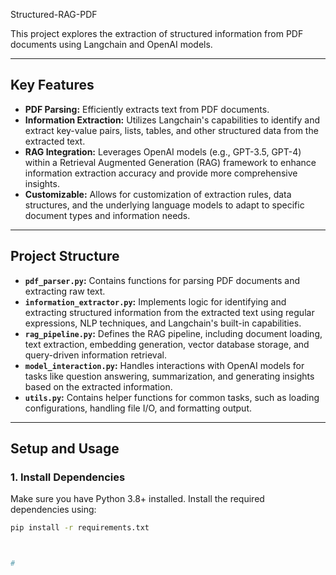  Structured-RAG-PDF

This project explores the extraction of structured information from PDF documents using Langchain and OpenAI models.

---

## Key Features
- **PDF Parsing:** Efficiently extracts text from PDF documents.
- **Information Extraction:** Utilizes Langchain's capabilities to identify and extract key-value pairs, lists, tables, and other structured data from the extracted text.
- **RAG Integration:** Leverages OpenAI models (e.g., GPT-3.5, GPT-4) within a Retrieval Augmented Generation (RAG) framework to enhance information extraction accuracy and provide more comprehensive insights.
- **Customizable:** Allows for customization of extraction rules, data structures, and the underlying language models to adapt to specific document types and information needs.

---

## Project Structure
- **`pdf_parser.py`:** Contains functions for parsing PDF documents and extracting raw text.
- **`information_extractor.py`:** Implements logic for identifying and extracting structured information from the extracted text using regular expressions, NLP techniques, and Langchain's built-in capabilities.
- **`rag_pipeline.py`:** Defines the RAG pipeline, including document loading, text extraction, embedding generation, vector database storage, and query-driven information retrieval.
- **`model_interaction.py`:** Handles interactions with OpenAI models for tasks like question answering, summarization, and generating insights based on the extracted information.
- **`utils.py`:** Contains helper functions for common tasks, such as loading configurations, handling file I/O, and formatting output.

---

## Setup and Usage

### 1. Install Dependencies
Make sure you have Python 3.8+ installed. Install the required dependencies using:
```bash
pip install -r requirements.txt



#
